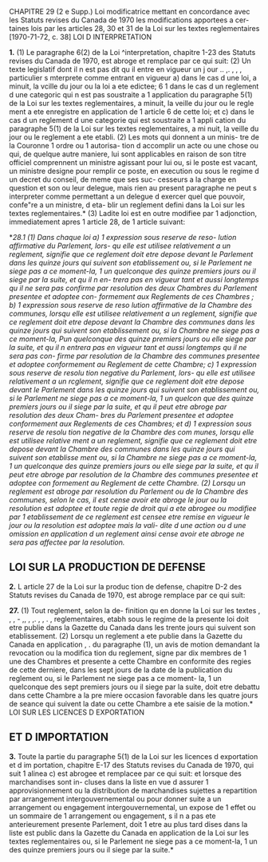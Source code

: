 CHAPITRE 29 (2 e Supp.)
Loi modificatrice mettant en concordance
avec les Statuts revises du Canada de
1970 les modifications apportees a cer-
taines lois par les articles 28, 30 et 31
de la Loi sur les textes reglementaires
[1970-71-72, c. 38]
LOI D INTERPRETATION

**1.** (1) Le paragraphe 6(2) de la Loi
^interpretation, chapitre 1-23 des Statuts
revises du Canada de 1970, est abroge et
remplace par ce qui suit:
(2) Un texte legislatif dont il n est
pas dit qu il entre en vigueur un j our
.. ,. , , ,
particulier s mterprete comme entrant
en vigueur
a) dans le cas d une loi, a minuit, la
vcille du jour ou la loi a ete edictee;
6 1 dans le cas d un reglement d une
categoric qui n est pas soustraite a
1 application du paragraphe 5(1) de
la Loi sur les textes reglementaires,
a minuit, la veille du jour ou le regle
ment a ete enregistre en application
de 1 article 6 de cette loi; et
c) dans le cas d un reglement d une
categorie qui est soustraite a 1 appli
cation du paragraphe 5(1) de la Loi
sur les textes reglementaires, a mi
nuit, la veille du jour ou le reglement
a ete etabli.
(2) Les mots qui donnent a un minis-
tre de la Couronne 1 ordre ou 1 autorisa-
tion d accomplir un acte ou une chose
ou qui, de quelque autre maniere, lui
sont applicables en raison de son titre
officiel comprennent un ministre agissant
pour lui ou, si le poste est vacant, un
ministre designe pour remplir ce poste,
en execution ou sous le regime d un
decret du conseil, de meme que ses suc-
cesseurs a la charge en question et son
ou leur delegue, mais rien au present
paragraphe ne peut s interpreter comme
permettant a un delegue d exercer quel
que pouvoir, confe"re a un ministre, d eta-
blir un reglement defini dans la Loi sur
les textes reglementaires.*
(3) Ladite loi est en outre modifiee par
1 adjonction, immediatement apres 1 article
28, de 1 article suivant:

**28.**1 (1) Dans chaque loi
a) 1 expression sous reserve de reso-
lution affirmative du Parlement, lors-
qu elle est utilisee relativement a un
reglement, signifie que ce reglement
doit etre depose devant le Parlement
dans les quinze jours qui suivent
son etablissement ou, si le Parlement
ne siege pas a ce moment-la, 1 un
quelconque des quinze premiers jours
ou il siege par la suite, et qu il n en-
trera pas en vigueur tant et aussi
longtemps qu il ne sera pas confirme
par resolution des deux Chambres du
Parlement presentee et adoptee con-
formement aux Reglements de ces
Chambres ;
b) 1 expression sous reserve de reso
lution affirmative de la Chambre des
communes*, lorsqu elle est utilisee
relativement a un reglement, signifie
que ce reglement doit etre depose
devant la Chambre des communes
dans les quinze jours qui suivent
son etablissement ou, si la Chambre ne
siege pas a ce moment-la, Pun
quelconque des quinze premiers jours
ou elle siege par la suite, et qu il
n entrera pas en vigueur tant et aussi
longtemps qu il ne sera pas con-
firme par resolution de la Chambre
des communes presentee et adoptee
conformement au Reglement de cette
Chambre;
c) 1 expression sous reserve de resolu
tion negative du Parlement, lors-
qu elle est utilisee relativement a un
rcglement, signifie que ce reglement
doit etre depose devant le Parlement
dans les quinze jours qui suivent son
etablissement ou, si le Parlement ne
siege pas a ce moment-la, 1 un quelcon
que des quinze premiers jours ou il
siege par la suite, et qu il peut etre
abroge par resolution des deux Cham-
bres du Parlement presentee et adoptee
conformement aux Reglements de ces
Chambres; et
d) 1 expression sous reserve de resolu
tion negative de la Chambre des com
munes*, lorsqu elle est utilisee relative
ment a un reglement, signifie que ce
reglement doit etre depose devant la
Chambre des communes dans les
quinze jours qui suivent son etablisse
ment ou, si la Chambre ne siege pas a
ce moment-la, 1 un quelconque des
quinze premiers jours ou elle siege par
la suite, et qu il peut etre abroge
par resolution de la Chambre des
communes presentee et adoptee con
formement au Reglement de cette
Chambre.
(2) Lorsqu un reglement est abroge
par resolution du Parlement ou de la
Chambre des communes, selon le cas, il
est cense avoir ete abroge le jour ou
la resolution est adoptee et toute regie
de droit qui a ete abrogee ou modifiee
par 1 etablissement de ce reglement est
censee etre remise en vigueur le jour ou
la resolution est adoptee mais la vali-
dite d une action ou d une omission en
application d un reglement ainsi cense
avoir ete abroge ne sera pas affectee
par la resolution.*

## LOI SUR LA PRODUCTION DE DEFENSE

**2.** L article 27 de la Loi sur la produc
tion de defense, chapitre D-2 des Statuts
revises du Canada de 1970, est abroge
remplace par ce qui suit:

**27.** (1) Tout reglement, selon la de-
finition qu en donne la Loi sur les textes
, , , - ,, , ,. , , . ,
reglementaires, etabh sous le regime de
la presente loi doit etre publie dans la
Gazette du Canada dans les trente jours
qui suivent son etablissement.
(2) Lorsqu un reglement a ete publie
dans la Gazette du Canada en application
, .
du paragraphe (1), un avis de motion
demandant la revocation ou la modifica
tion du reglement, signe par dix membres
de 1 une des Chambres et presente a cette
Chambre en conformite des regies de
cette derniere, dans les sept jours de la
date de la publication du reglement ou,
si le Parlement ne siege pas a ce moment-
la, 1 un quelconque des sept premiers
jours ou il siege par la suite, doit etre
debattu dans cette Chambre a la pre
miere occasion favorable dans les quatre
jours de seance qui suivent la date ou
cette Chambre a ete saisie de la motion.*
LOI SUR LES LICENCES D EXPORTATION

## ET D IMPORTATION

**3.** Toute la partie du paragraphe 5(1) de
la Loi sur les licences d exportation et d im
portation, chapitre E-17 des Statuts revises
du Canada de 1970, qui suit 1 alinea c) est
abrogee et remplacee par ce qui suit:
et lorsque des marchandises sont in-
cluses dans la liste en vue d assurer
1 approvisionnement ou la distribution
de marchandises sujettes a repartition
par arrangement intergouvernemental ou
pour donner suite a un arrangement ou
engagement intergouvernemental, un
expose de 1 effet ou un sommaire de
1 arrangement ou engagement, s il n a
pas ete anterieurement presente
Parlement, doit 1 etre au plus tard
dises dans la liste est public dans la
Gazette du Canada en application de la
Loi sur les textes reglementaires ou, si le
Parlement ne siege pas a ce moment-la,
1 un des quinze premiers jours ou il
siege par la suite.*
